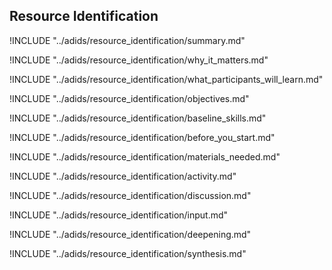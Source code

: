 
##  Resource Identification

<!-- ![](images/resource_identification.png "") -->

!INCLUDE "../adids/resource_identification/summary.md"

<!-- Why The Topic Matters -->

!INCLUDE "../adids/resource_identification/why_it_matters.md"

<!--  What Participants Will Learn -->

!INCLUDE "../adids/resource_identification/what_participants_will_learn.md"

<!-- Objectives {.sidebar} -->

!INCLUDE "../adids/resource_identification/objectives.md"

<!-- Baseline Skills -->

!INCLUDE "../adids/resource_identification/baseline_skills.md"

<!-- Before you Start -->

!INCLUDE "../adids/resource_identification/before_you_start.md"

<!-- Materials Needed -->

!INCLUDE "../adids/resource_identification/materials_needed.md"

<!--Activity {.activity} -->

!INCLUDE "../adids/resource_identification/activity.md"

<!--Discussion -->

!INCLUDE "../adids/resource_identification/discussion.md"

<!-- Input -->

!INCLUDE "../adids/resource_identification/input.md"

<!-- Deepening -->

!INCLUDE "../adids/resource_identification/deepening.md"

<!--Synthesis {.synthesis} -->

!INCLUDE "../adids/resource_identification/synthesis.md"
